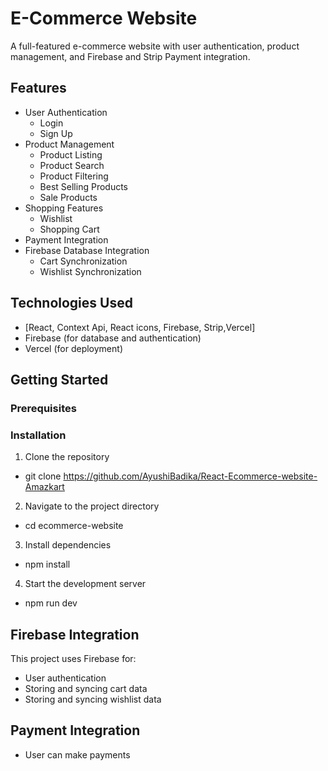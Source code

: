 # E-Commerce Website

A full-featured e-commerce website with user authentication, product management, and Firebase and Strip Payment integration.

## Features

- User Authentication
  - Login
  - Sign Up
- Product Management
  - Product Listing
  - Product Search
  - Product Filtering
  - Best Selling Products
  - Sale Products
- Shopping Features
  - Wishlist
  - Shopping Cart
- Payment Integration
- Firebase Database Integration
  - Cart Synchronization
  - Wishlist Synchronization

## Technologies Used

- [React, Context Api, React icons, Firebase, Strip,Vercel]
- Firebase (for database and authentication)
- Vercel (for deployment)

## Getting Started

### Prerequisites

### Installation

1. Clone the repository

- git clone https://github.com/AyushiBadika/React-Ecommerce-website-Amazkart

2. Navigate to the project directory

- cd ecommerce-website

3. Install dependencies

- npm install

4. Start the development server

- npm run dev

## Firebase Integration

This project uses Firebase for:

- User authentication
- Storing and syncing cart data
- Storing and syncing wishlist data

## Payment Integration

- User can make payments
